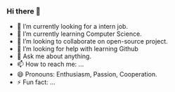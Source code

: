 ### Hi there 👋

<!--
**ursonny/ursonny** is a ✨ _special_ ✨ repository because its `README.md` (this file) appears on your GitHub profile.

Here are some ideas to get you started:
-->

- 🔭 I’m currently looking for a intern job.
- 🌱 I’m currently learning Computer Science.
- 👯 I’m looking to collaborate on open-source project.
- 🤔 I’m looking for help with learning Github
- 💬 Ask me about anything.
- 📫 How to reach me: ...
- 😄 Pronouns: Enthusiasm, Passion, Cooperation.
- ⚡ Fun fact: ...

